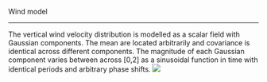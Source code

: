Wind model
**********

The vertical wind velocity distribution is modelled as a scalar field with Gaussian components.
The mean are located arbitrarily and covariance is identical across different components. 
The magnitude of each Gaussian component varies between across [0,2] as a sinusoidal function in time with identical periods and arbitrary phase shifts.
![](github.com/yutaoliu/aa277/blob/master/wind%20model/win3.gif)
